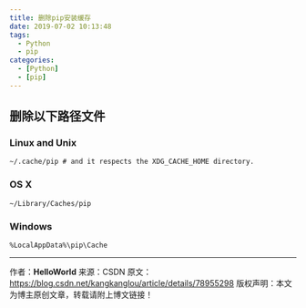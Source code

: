 ```yaml
---
title: 删除pip安装缓存
date: 2019-07-02 10:13:48
tags:
  - Python
  - pip
categories:
  - [Python]
  - [pip]
---
```

##  删除以下路径文件

### Linux and Unix
`~/.cache/pip # and it respects the XDG_CACHE_HOME directory.`

### OS X
`~/Library/Caches/pip`

<!-- more -->

### Windows
`%LocalAppData%\pip\Cache`

--------------------- 
作者：__HelloWorld__ 
来源：CSDN 
原文：https://blog.csdn.net/kangkanglou/article/details/78955298 
版权声明：本文为博主原创文章，转载请附上博文链接！

